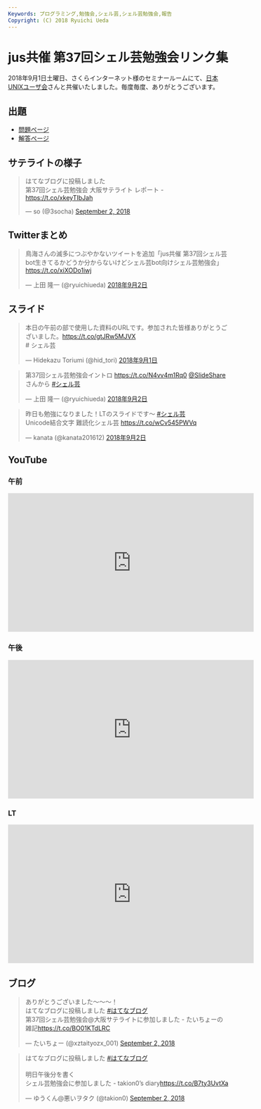```yaml
---
Keywords: プログラミング,勉強会,シェル芸,シェル芸勉強会,報告
Copyright: (C) 2018 Ryuichi Ueda
---
```


# jus共催 第37回シェル芸勉強会リンク集

2018年9月1日土曜日、さくらインターネット様のセミナールームにて、[日本UNIXユーザ会](https://www.jus.or.jp/)さんと共催いたしました。毎度毎度、ありがとうございます。

## 出題

* [問題ページ](/?post=20180901_shellgei_37_q)
* [解答ページ](/?post=20180901_shellgei_37)

## サテライトの様子

<blockquote class="twitter-tweet" data-partner="tweetdeck"><p lang="ja" dir="ltr">はてなブログに投稿しました<br>第37回シェル芸勉強会 大阪サテライト レポート - <a href="https://t.co/xkeyTIbJah">https://t.co/xkeyTIbJah</a></p>&mdash; so (@3socha) <a href="https://twitter.com/3socha/status/1036159482835828736?ref_src=twsrc%5Etfw">September 2, 2018</a></blockquote>
<script async src="https://platform.twitter.com/widgets.js" charset="utf-8"></script>


## Twitterまとめ

<blockquote class="twitter-tweet" data-lang="ja"><p lang="ja" dir="ltr">鳥海さんの滅多につぶやかないツイートを追加「jus共催 第37回シェル芸bot生きてるかどうか分からないけどシェル芸bot向けシェル芸勉強会」 <a href="https://t.co/xiXODo1iwj">https://t.co/xiXODo1iwj</a></p>&mdash; 上田 隆一 (@ryuichiueda) <a href="https://twitter.com/ryuichiueda/status/1036060985377796096?ref_src=twsrc%5Etfw">2018年9月2日</a></blockquote>
<script async src="https://platform.twitter.com/widgets.js" charset="utf-8"></script>

## スライド

<blockquote class="twitter-tweet" data-lang="ja"><p lang="ja" dir="ltr">本日の午前の部で使用した資料のURLです。参加された皆様ありがとうございました。<a href="https://t.co/gtJRw5MJVX">https://t.co/gtJRw5MJVX</a><br># シェル芸</p>&mdash; Hidekazu Toriumi (@hid_tori) <a href="https://twitter.com/hid_tori/status/1035738828902817792?ref_src=twsrc%5Etfw">2018年9月1日</a></blockquote>

<blockquote class="twitter-tweet" data-lang="ja"><p lang="ja" dir="ltr">第37回シェル芸勉強会イントロ <a href="https://t.co/N4vv4m1Rq0">https://t.co/N4vv4m1Rq0</a> <a href="https://twitter.com/SlideShare?ref_src=twsrc%5Etfw">@SlideShare</a>さんから <a href="https://twitter.com/hashtag/%E3%82%B7%E3%82%A7%E3%83%AB%E8%8A%B8?src=hash&amp;ref_src=twsrc%5Etfw">#シェル芸</a></p>&mdash; 上田 隆一 (@ryuichiueda) <a href="https://twitter.com/ryuichiueda/status/1036069137968062464?ref_src=twsrc%5Etfw">2018年9月2日</a></blockquote>

<blockquote class="twitter-tweet" data-lang="ja"><p lang="ja" dir="ltr">昨日も勉強になりました！LTのスライドです〜 <a href="https://twitter.com/hashtag/%E3%82%B7%E3%82%A7%E3%83%AB%E8%8A%B8?src=hash&amp;ref_src=twsrc%5Etfw">#シェル芸</a> <br>Unicode結合文字 難読化シェル芸 <a href="https://t.co/wCv545PWVq">https://t.co/wCv545PWVq</a></p>&mdash; kanata (@kanata201612) <a href="https://twitter.com/kanata201612/status/1036052835413057537?ref_src=twsrc%5Etfw">2018年9月2日</a></blockquote>
<script async src="https://platform.twitter.com/widgets.js" charset="utf-8"></script>


## YouTube

### 午前

<iframe width="560" height="315" src="https://www.youtube.com/embed/lG44MHoFVhE" frameborder="0" allow="autoplay; encrypted-media" allowfullscreen></iframe>

### 午後

<iframe width="560" height="315" src="https://www.youtube.com/embed/jarx00uILuE" frameborder="0" allow="autoplay; encrypted-media" allowfullscreen></iframe>

### LT

<iframe width="560" height="315" src="https://www.youtube.com/embed/O3JatzNypFY" frameborder="0" allow="autoplay; encrypted-media" allowfullscreen></iframe>

## ブログ

<blockquote class="twitter-tweet" data-partner="tweetdeck"><p lang="ja" dir="ltr">ありがとうございました〜〜〜！<br>はてなブログに投稿しました <a href="https://twitter.com/hashtag/%E3%81%AF%E3%81%A6%E3%81%AA%E3%83%96%E3%83%AD%E3%82%B0?src=hash&amp;ref_src=twsrc%5Etfw">#はてなブログ</a><br>第37回シェル芸勉強会@大阪サテライトに参加しました - たいちょーの雑記<a href="https://t.co/BO01KTdLRC">https://t.co/BO01KTdLRC</a></p>&mdash; たいちょー (@xztaityozx_001) <a href="https://twitter.com/xztaityozx_001/status/1036298909037940736?ref_src=twsrc%5Etfw">September 2, 2018</a></blockquote>
<script async src="https://platform.twitter.com/widgets.js" charset="utf-8"></script>

<blockquote class="twitter-tweet" data-partner="tweetdeck"><p lang="ja" dir="ltr">はてなブログに投稿しました <a href="https://twitter.com/hashtag/%E3%81%AF%E3%81%A6%E3%81%AA%E3%83%96%E3%83%AD%E3%82%B0?src=hash&amp;ref_src=twsrc%5Etfw">#はてなブログ</a><br><br>明日午後分を書く<br>シェル芸勉強会に参加しました - takion0’s diary<a href="https://t.co/B7ty3UvtXa">https://t.co/B7ty3UvtXa</a></p>&mdash; ゆうくん@悪いヲタク (@takion0) <a href="https://twitter.com/takion0/status/1036274417217593345?ref_src=twsrc%5Etfw">September 2, 2018</a></blockquote>
<script async src="https://platform.twitter.com/widgets.js" charset="utf-8"></script>


